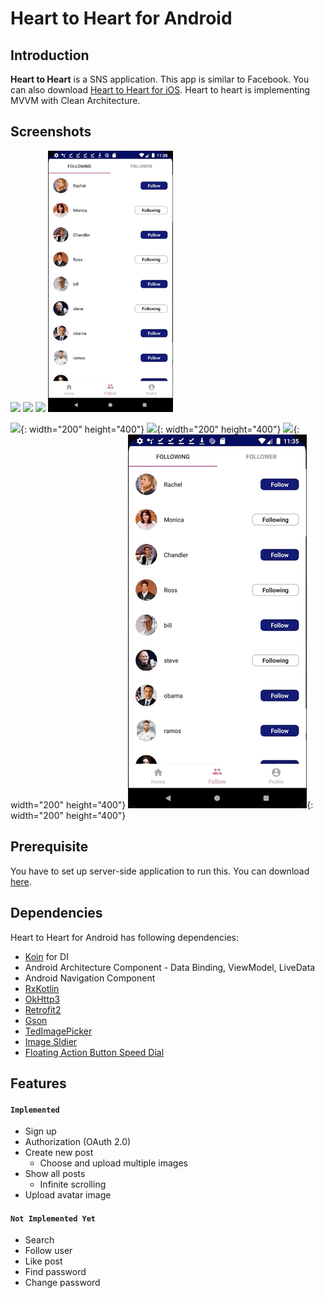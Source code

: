 # Heart to Heart for Android

## Introduction
**Heart to Heart** is a SNS application. This app is similar to Facebook. You can also download [Heart to Heart for iOS](https://github.com/yologger/heart_to_heart_ios). Heart to heart is implementing MVVM with Clean Architecture.

## Screenshots
<img src="/imgs/hth_auth.gif" width="200">
<img src="/imgs/hth_new_post.gif" width="200">
<img src="/imgs/hth_follow.gif" width="200">
<img src="/imgs/hth_log_out.gif" width="200">


![](/imgs/hth_auth.gif){: width="200" height="400"}
![](/imgs/hth_new_post.gif){: width="200" height="400"}
![](/imgs/hth_follow.gif){: width="200" height="400"}
![](/imgs/hth_log_out.gif){: width="200" height="400"}


## Prerequisite
You have to set up server-side application to run this. You can download [here](https://github.com/yologger/heart_to_heart_server).

## Dependencies
Heart to Heart for Android has following dependencies:
* [Koin](https://github.com/InsertKoinIO/koin) for DI
* Android Architecture Component - Data Binding, ViewModel, LiveData
* Android Navigation Component
* [RxKotlin](hhttps://github.com/ReactiveX/RxKotlin)
* [OkHttp3](https://github.com/square/okhttp)
* [Retrofit2](https://github.com/square/retrofit)
* [Gson](https://github.com/google/gson)
* [TedImagePicker](https://github.com/ParkSangGwon/TedImagePicker)
* [Image Sldier](https://github.com/ouattararomuald/android-image-slider)
* [Floating Action Button Speed Dial](https://github.com/leinardi/FloatingActionButtonSpeedDial)


## Features
#### `Implemented`
* Sign up
* Authorization (OAuth 2.0)
* Create new post
	- Choose and upload multiple images 
* Show all posts
    - Infinite scrolling
* Upload avatar image

#### `Not Implemented Yet`
* Search
* Follow user
* Like post
* Find password
* Change password

